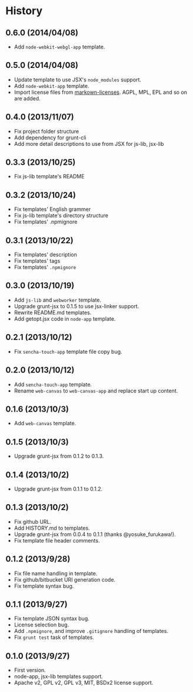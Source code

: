 History
==========

0.6.0 (2014/04/08)
-----------------------

* Add `node-webkit-webgl-app` template.

0.5.0 (2014/04/08)
-----------------------

* Update template to use JSX's `node_modules` support.
* Add `node-webkit-app` template.
* Import license files from [markown-licenses](https://github.com/IQAndreas/markdown-licenses). AGPL, MPL, EPL and so on are added.

0.4.0 (2013/11/07)
-----------------------

* Fix project folder structure
* Add dependency for grunt-cli
* Add more detail descriptions to use from JSX for js-lib, jsx-lib

0.3.3 (2013/10/25)
-----------------------

* Fix js-lib template's README

0.3.2 (2013/10/24)
-----------------------

* Fix templates' English grammer
* Fix js-lib template's directory structure
* Fix templates' .npmignore

0.3.1 (2013/10/22)
-----------------------

* Fix templates' description
* Fix templates' tags
* Fix templates' `.npmignore`

0.3.0 (2013/10/19)
-----------------------

* Add `js-lib` and `webworker` template.
* Upgrade grunt-jsx to 0.1.5 to use jsx-linker support.
* Rewrite README.md templates.
* Add getopt.jsx code in `node-app` template.

0.2.1 (2013/10/12)
-----------------------

* Fix `sencha-touch-app` template file copy bug.

0.2.0 (2013/10/12)
-----------------------

* Add `sencha-touch-app` template.
* Rename `web-canvas` to `web-canvas-app` and replace start up content.

0.1.6 (2013/10/3)
------------------

* Add `web-canvas` template.

0.1.5 (2013/10/3)
------------------

* Upgrade grunt-jsx from 0.1.2 to 0.1.3.

0.1.4 (2013/10/2)
------------------

* Upgrade grunt-jsx from 0.1.1 to 0.1.2.

0.1.3 (2013/10/2)
------------------

* Fix github URL.
* Add HISTORY.md to templates.
* Upgrade grunt-jsx from 0.0.4 to 0.1.1 (thanks @yosuke_furukawa!).
* Fix template file header comments.

0.1.2 (2013/9/28)
------------------

* Fix file name handling in template.
* Fix github/bitbucket URI generation code.
* Fix template syntax bug.

0.1.1 (2013/9/27)
------------------

* Fix template JSON syntax bug.
* License selection bug.
* Add `.npmignore`, and improve `.gitignore` handling of templates.
* Fix `grunt test` task of templates.

0.1.0 (2013/9/27)
------------------

* First version.
* node-app, jsx-lib templates support.
* Apache v2, GPL v2, GPL v3, MIT, BSDx2 license support.
